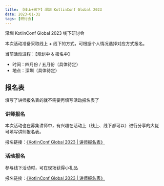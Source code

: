 ```yaml
---
title: 【线上+线下】深圳 KotlinConf Global 2023
date: 2023-01-31
tags: [研讨会]
---
```


深圳 KotlinConf Global 2023 线下研讨会

本次活动准备采取线上 + 线下的方式，可根据个人情况选择对应方式报名。

当前活动进程：【规划中 & 报名中】
- 时间：四月份 / 五月份（具体待定）
- 地点：深圳（具体待定）

## 报名表

填写了讲师报名表的就不需要再填写活动报名表了

### 讲师报名

本次活动也在募集讲师中，有兴趣在活动上（线上、线下都可以）进行分享的大佬可填写讲师报名表。

报名链接：[《KotlinConf Global 2023 | 讲师报名表》](https://shimo.im/forms/gXqme1Jrvpt6ebqo/fill)

### 活动报名

参与线下活动时，可在现场获得小礼品

报名链接：[《KotlinConf Global 2023 | 讲师报名表》](https://shimo.im/forms/gXqme1Jrvpt6ebqo/fill)
